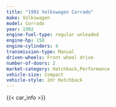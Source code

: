 ```yaml
---
title: "1992 Volkswagen Corrado"
make: Volkswagen
model: Corrado
year: 1992
engine-fuel-type: regular unleaded
engine-hp: 158
engine-cylinders: 4
transmission-type: Manual
driven-wheels: Front wheel drive
number-of-doors: 2
market-category: Hatchback,Performance
vehicle-size: Compact
vehicle-style: 2dr Hatchback
---
```


{{< car_info >}}
